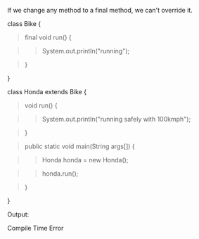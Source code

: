 If we change any method to a final method, we can't override it.

class Bike {

>final void run() {

>>System.out.println(\"running\");

>}

}

class Honda extends Bike {

>void run() {

>>System.out.println(\"running safely with 100kmph\");

>}

>public static void main(String args\[\]) {

>>Honda honda = new Honda();

>>honda.run();

>}

}

Output:

Compile Time Error